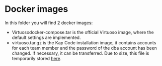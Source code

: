 # Docker images

In this folder you will find 2 docker images:

- Virtuosodocker-compose.tar is the official Virtuoso image, where the default settings are implemented.
- virtuoso.tar.gz is the Kap Code installation image, it contains accounts for each team member and the password of the dba account has been changed. If necessary, it can be transferred. Due to size, this file is temporarily stored [here](https://drive.google.com/file/d/1zH05XnbZXt01XdGUB3vjO8j-dzsuaAn3/view?usp=sharing).

